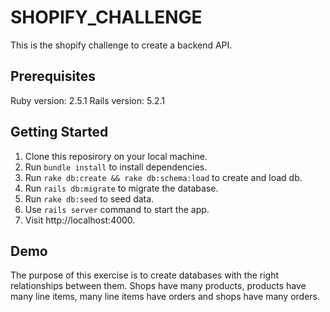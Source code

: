 # SHOPIFY_CHALLENGE

This is the shopify challenge to create a backend API.

## Prerequisites

Ruby version: 2.5.1
Rails version: 5.2.1

## Getting Started

1. Clone this reposirory on your local machine.
2. Run `bundle install` to install dependencies.
3. Run `rake db:create && rake db:schema:load` to create and load db.
4. Run `rails db:migrate` to migrate the database.
5. Run `rake db:seed` to seed data.
6. Use `rails server` command to start the app.
7. Visit http://localhost:4000.

## Demo

The purpose of this exercise is to create databases with the right relationships between them. Shops have many products, products have many line items, many line items have orders and shops have many orders. 